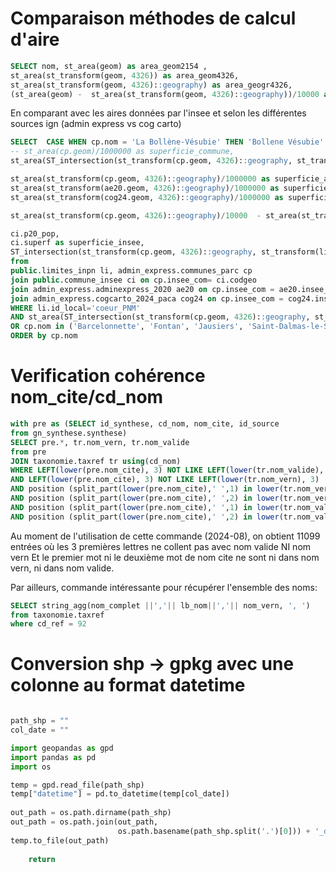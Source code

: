 # Comparaison méthodes de calcul d'aire

```sql
SELECT nom, st_area(geom) as area_geom2154 , 
st_area(st_transform(geom, 4326)) as area_geom4326, 
st_area(st_transform(geom, 4326)::geography) as area_geogr4326, 
(st_area(geom) -  st_area(st_transform(geom, 4326)::geography))/10000 as dif_ha from admin_express.commune
```

En comparant avec les aires données par l'insee et selon les différentes sources ign (admin express vs cog carto)

```sql
SELECT  CASE WHEN cp.nom = 'La Bollène-Vésubie' THEN 'Bollene Vésubie' ELSE cp.nom END as nom, 
-- st_area(cp.geom)/1000000 as superficie_commune, 
st_area(ST_intersection(st_transform(cp.geom, 4326)::geography, st_transform(li.geom, 4326)::geography))/1000000 as superficie_coeur, 

st_area(st_transform(cp.geom, 4326)::geography)/1000000 as superficie_adminexpress24,
st_area(st_transform(ae20.geom, 4326)::geography)/1000000 as superficie_adminexpress20, 
st_area(st_transform(cog24.geom, 4326)::geography)/1000000 as superficie_cog24, 

st_area(st_transform(cp.geom, 4326)::geography)/10000  - st_area(st_transform(ae20.geom, 4326)::geography)/10000 as difae,

ci.p20_pop,
ci.superf as superficie_insee,
ST_intersection(st_transform(cp.geom, 4326)::geography, st_transform(li.geom, 4326)::geography)
from 
public.limites_inpn li, admin_express.communes_parc cp
join public.commune_insee ci on cp.insee_com= ci.codgeo 
join admin_express.adminexpress_2020 ae20 on cp.insee_com = ae20.insee_com
join admin_express.cogcarto_2024_paca cog24 on cp.insee_com = cog24.insee_com
WHERE li.id_local='coeur_PNM'
AND st_area(ST_intersection(st_transform(cp.geom, 4326)::geography, st_transform(li.geom, 4326)::geography))/1000000>0
OR cp.nom in ('Barcelonnette', 'Fontan', 'Jausiers', 'Saint-Dalmas-le-Selvage', 'Saint-Étienne-de-Tinée')
ORDER by cp.nom
```




# Verification cohérence nom_cite/cd_nom

```sql
with pre as (SELECT id_synthese, cd_nom, nom_cite, id_source
from gn_synthese.synthese)
SELECT pre.*, tr.nom_vern, tr.nom_valide 
from pre
JOIN taxonomie.taxref tr using(cd_nom)
WHERE LEFT(lower(pre.nom_cite), 3) NOT LIKE LEFT(lower(tr.nom_valide), 3) 
AND LEFT(lower(pre.nom_cite), 3) NOT LIKE LEFT(lower(tr.nom_vern), 3) 
AND position (split_part(lower(pre.nom_cite),' ',1) in lower(tr.nom_vern)) = 0
AND position (split_part(lower(pre.nom_cite),' ',2) in lower(tr.nom_vern)) = 0
AND position (split_part(lower(pre.nom_cite),' ',1) in lower(tr.nom_valide)) = 0
AND position (split_part(lower(pre.nom_cite),' ',2) in lower(tr.nom_valide)) = 0
```

Au moment de l'utilisation de cette commande (2024-08), on obtient 11099 entrées où les 3 premières lettres ne collent pas avec nom valide NI nom vern
Et le premier mot ni le deuxième mot de nom cite ne sont ni dans nom vern, ni dans nom valide.

Par ailleurs, commande intéressante pour récupérer l'ensemble des noms: 

```sql
SELECT string_agg(nom_complet ||','|| lb_nom||','|| nom_vern, ', ')
from taxonomie.taxref 
where cd_ref = 92
```

# Conversion shp -> gpkg avec une colonne au format datetime
```python

path_shp = ""
col_date = ""

import geopandas as gpd
import pandas as pd
import os

temp = gpd.read_file(path_shp)
temp["datetime"] = pd.to_datetime(temp[col_date])
    
out_path = os.path.dirname(path_shp)
out_path = os.path.join(out_path, 
                        os.path.basename(path_shp.split('.')[0])) + '_dt.gpkg'
temp.to_file(out_path)
    
    return
```

